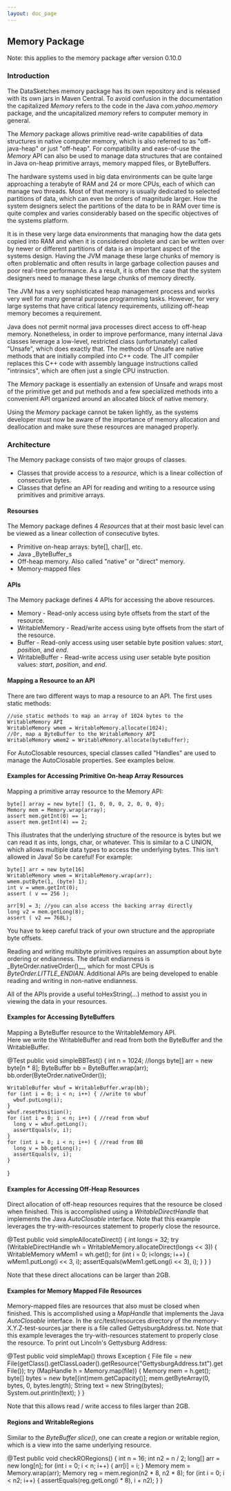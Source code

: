 ```yaml
---
layout: doc_page
---
```


## Memory Package

Note: this applies to the memory package after version 0.10.0

### Introduction
The DataSketches memory package has its own repository and is released with its own jars in Maven Central. 
To avoid confusion in the documentation the capitalized <i>Memory</i> refers to the code in the 
Java <i>com.yahoo.memory</i> package, and the uncapitalized <i>memory</i> refers to computer memory in general.

The <i>Memory</i> package allows primitive read-write capabilities of data structures in native computer memory, 
which is also referred to as "off-java-heap" or just "off-heap". 
For compatibility and ease-of-use the <i>Memory</i> API can also be used to manage data structures that are 
contained in Java on-heap primitive arrays, memory mapped files, or ByteBuffers.

The hardware systems used in big data environments can be quite large approaching a terabyte 
of RAM and 24 or more CPUs, each of which can manage two threads.
Most of that memory is usually dedicated to selected partitions of data, 
which can even be orders of magnitude larger. 
How the system designers select the partitions of the data to be in RAM over time is quite complex 
and varies considerably based on the specific objectives of the systems platform. 

It is in these very large data environments that managing how the data gets copied into RAM and 
when it is considered obsolete and can be written 
over by newer or different partitions of data is an important aspect of the systems design. 
Having the JVM manage these large chunks of memory is often problematic and often results in large garbage collection 
pauses and poor real-time performance. 
As a result, it is often the case that the system designers need to manage these large chunks of 
memory directly.  

The JVM has a very sophisticated heap management process and works very well for many 
general purpose programming tasks. 
However, for very large systems that have critical latency requirements, 
utilizing off-heap memory becomes a requirement.

Java does not permit normal java processes direct access to off-heap memory. Nonetheless, 
in order to improve performance, many internal Java classes leverage a low-level, restricted
class (unfortunately) called "Unsafe", which does exactly that. The methods of Unsafe
are native methods that are initially compiled into C++ code.  The JIT compiler
replaces this C++ code with assembly language instructions called "intrinsics", which
are often just a single CPU instruction.

The <i>Memory</i> package is essentially an extension of Unsafe and wraps most of the 
primitive get and put methods and a few specialized methods into a convenient API 
organized around an allocated block of native memory.

Using the <i>Memory</i> package cannot be taken lightly, as the systems developer must now be 
aware of the importance of memory allocation and deallocation and make sure these resources 
are managed properly. 

### Architecture
The Memory package consists of two major groups of classes.
  * Classes that provide access to a <i>resource</i>, which is a linear collection of consecutive bytes. 
  * Classes that define an API for reading and writing to a resource using primitives and primitive arrays.

#### Resourses
The Memory package defines 4 <i>Resources</i> that at their most basic level can be viewed as a linear collection of consecutive bytes.
  * Primitive on-heap arrays: byte[], char[], etc.
  * Java _ByteBuffer_s
  * Off-heap memory. Also called "native" or "direct" memory.
  * Memory-mapped files


#### APIs
The Memory package defines 4 APIs for accessing the above resources.
  * Memory - Read-only access using byte offsets from the start of the resource.
  * WritableMemory - Read/write access using byte offsets from the start of the resource.
  * Buffer - Read-only access using user setable byte position values: <i>start</i>, <i>position</i>, and <i>end</i>.
  * WritableBuffer - Read-write access using user setable byte position values: <i>start</i>, <i>position</i>, and <i>end</i>.

#### Mapping a Resource to an API
There are two different ways to map a resource to an API. The first uses static methods:

    //use static methods to map an array of 1024 bytes to the WritableMemory API
    WritableMemory wmem = WritableMemory.allocate(1024);
    //Or, map a ByteBuffer to the WritableMemory API
    WritableMemory wmem2 = WritableMemory.allocate(byteBuffer);
    
For AutoClosable resources, special classes called "Handles" are used to manage the AutoClosable properties. See examples below.


#### Examples for Accessing Primitive On-heap Array Resources
Mapping a primitive array resource to the Memory API:

    byte[] array = new byte[] {1, 0, 0, 0, 2, 0, 0, 0};
    Memory mem = Memory.wrap(array);
    assert mem.getInt(0) == 1;
    assert mem.getInt(4) == 2;

This illustrates that the underlying structure of the resource is bytes but we can read it as
ints, longs, char, or whatever. This is similar to a C UNION, which allows multiple data types
to access the underlying bytes. This isn't allowed in Java! So be careful! For example:

    byte[] arr = new byte[16]
    WritableMemory wmem = WritableMemory.wrap(arr);
    wmem.putByte(1, (byte) 1);
    int v = wmem.getInt(0);
    assert ( v == 256 );
    
    arr[9] = 3; //you can also access the backing array directly
    long v2 = mem.getLong(8);
    assert ( v2 == 768L);

You have to keep careful track of your own structure and the appropriate byte offsets.

Reading and writing multibyte primitives requires an assumption about byte ordering or endianness. 
The default endianness is _ByteOrder.nativeOrder()__, which for most CPUs is _ByteOrder.LITTLE_ENDIAN_.
Additional APIs are being developed to enable reading and writing in non-native endianness.

All of the APIs provide a useful toHexString(...) method to assist you in viewing the data in your resources.

#### Examples for Accessing ByteBuffers
Mapping a ByteBuffer resource to the WritableMemory API.  
Here we write the WritableBuffer and read from both the ByteBuffer and the WritableBuffer.

  @Test
  public void simpleBBTest() {
    int n = 1024; //longs
    byte[] arr = new byte[n * 8];
    ByteBuffer bb = ByteBuffer.wrap(arr);
    bb.order(ByteOrder.nativeOrder());

    WritableBuffer wbuf = WritableBuffer.wrap(bb);
    for (int i = 0; i < n; i++) { //write to wbuf
      wbuf.putLong(i);
    }
    wbuf.resetPosition();
    for (int i = 0; i < n; i++) { //read from wbuf
      long v = wbuf.getLong();
      assertEquals(v, i);
    }
    for (int i = 0; i < n; i++) { //read from BB
      long v = bb.getLong();
      assertEquals(v, i);
    }
  }

#### Examples for Accessing Off-Heap Resources  
Direct allocation of off-heap resources requires that the resource be closed when finished.
This is accomplished using a _WritableDirectHandle_ that implements the Java _AutoClosable_ interface. 
Note that this example leverages the try-with-resources statement to properly close the resource.

  @Test
  public void simpleAllocateDirect() {
    int longs = 32;
    try (WritableDirectHandle wh = WritableMemory.allocateDirect(longs << 3)) {
      WritableMemory wMem1 = wh.get();
      for (int i = 0; i<longs; i++) {
        wMem1.putLong(i << 3, i);
        assertEquals(wMem1.getLong(i << 3), i);
      }
    }
  }

Note that these direct allocations can be larger than 2GB.

#### Examples for Memory Mapped File Resources
Memory-mapped files are resources that also must be closed when finished.
This is accomplished using a _MapHandle_ that implements the Java _AutoClosable_ interface.
In the src/test/resources directory of the memory-X.Y.Z-test-sources.jar there is a file called GettysburgAddress.txt.
Note that this example leverages the try-with-resources statement to properly close the resource.
To print out Lincoln's Gettysburg Address:

  @Test
  public void simpleMap() throws Exception {
    File file = new File(getClass().getClassLoader().getResource("GettysburgAddress.txt").getFile());
    try (MapHandle h = Memory.map(file)) {
      Memory mem = h.get();
      byte[] bytes = new byte[(int)mem.getCapacity()];
      mem.getByteArray(0, bytes, 0, bytes.length);
      String text = new String(bytes);
      System.out.println(text);
    }
  }

Note that this allows read / write access to files larger than 2GB.


#### Regions and WritableRegions
Similar to the _ByteBuffer slice()_, one can create a region or writable region, 
which is a view into the same underlying resource. 

  @Test
  public void checkRORegions() {
    int n = 16;
    int n2 = n / 2;
    long[] arr = new long[n];
    for (int i = 0; i < n; i++) { arr[i] = i; }
    Memory mem = Memory.wrap(arr);
    Memory reg = mem.region(n2 * 8, n2 * 8);
    for (int i = 0; i < n2; i++) {
      assertEquals(reg.getLong(i * 8), i + n2);
    }
  }

